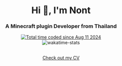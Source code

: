 <h1 align="center">Hi 👋, I'm Nont</h1>
<h3 align="center">A Minecraft plugin Developer from Thailand</h3>
<div align="center">
  <a href="https://wakatime.com/@fa854c4c-5b98-4588-9b55-1dcd1509c1b5"><img src="https://wakatime.com/badge/user/fa854c4c-5b98-4588-9b55-1dcd1509c1b5.svg" alt="Total time coded since Aug 11 2024" /></a>
</div>

<div align="center">
  <img alt='wakatime-stats' src='https://github-readme-stats.vercel.app/api/wakatime?username=pinozenth\&layout=compact' />
</div>
<br>
<p align="center"><a href="https://devfolio.co/@Pinont/readme-md" target="_blank">Check out my CV</a></p>
